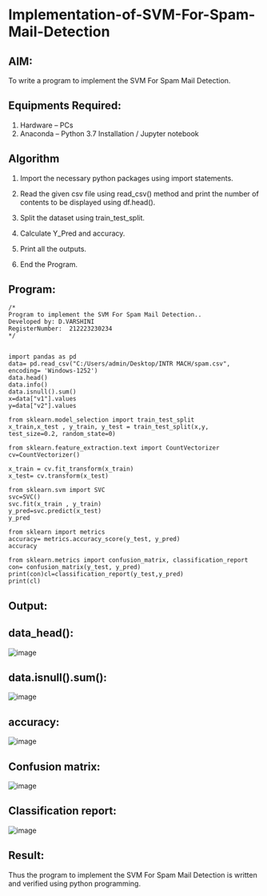 # Implementation-of-SVM-For-Spam-Mail-Detection

## AIM:
To write a program to implement the SVM For Spam Mail Detection.

## Equipments Required:
1. Hardware – PCs
2. Anaconda – Python 3.7 Installation / Jupyter notebook

## Algorithm
1. Import the necessary python packages using import statements.

2. Read the given csv file using read_csv() method and print the number of contents to be displayed using df.head().

3. Split the dataset using train_test_split.

4. Calculate Y_Pred and accuracy.

5. Print all the outputs.

6. End the Program.
 

## Program:
```
/*
Program to implement the SVM For Spam Mail Detection..
Developed by: D.VARSHINI
RegisterNumber:  212223230234
*/


import pandas as pd
data= pd.read_csv("C:/Users/admin/Desktop/INTR MACH/spam.csv", encoding= 'Windows-1252')
data.head()
data.info()
data.isnull().sum()
x=data["v1"].values
y=data["v2"].values

from sklearn.model_selection import train_test_split
x_train,x_test , y_train, y_test = train_test_split(x,y, test_size=0.2, random_state=0)

from sklearn.feature_extraction.text import CountVectorizer
cv=CountVectorizer()

x_train = cv.fit_transform(x_train)
x_test= cv.transform(x_test)

from sklearn.svm import SVC
svc=SVC()
svc.fit(x_train , y_train)
y_pred=svc.predict(x_test)
y_pred

from sklearn import metrics
accuracy= metrics.accuracy_score(y_test, y_pred)
accuracy

from sklearn.metrics import confusion_matrix, classification_report
con= confusion_matrix(y_test, y_pred)
print(con)cl=classification_report(y_test,y_pred)
print(cl)
```

## Output:
## data_head():
![image](https://github.com/user-attachments/assets/b41e1d93-47f6-4ee8-9e8d-ed5ab5b7fc40)
## data.isnull().sum():
![image](https://github.com/user-attachments/assets/b2df2a5b-ba2c-45d7-924f-8f435c829460)
## accuracy:
![image](https://github.com/user-attachments/assets/dcb30d90-e616-4d7c-b258-abacfdca5f13)

## Confusion matrix:
![image](https://github.com/user-attachments/assets/10625ecd-8184-499b-9fb2-7966767c406c)
## Classification report:
![image](https://github.com/user-attachments/assets/41820079-7648-41f8-b57d-4f3b54954b87)


## Result:
Thus the program to implement the SVM For Spam Mail Detection is written and verified using python programming.
